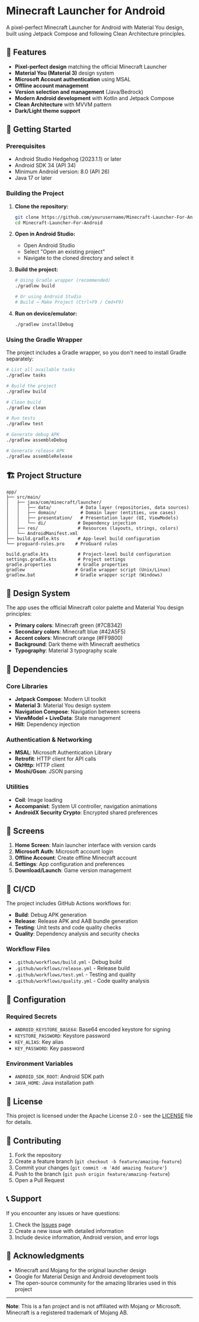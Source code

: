 # Minecraft Launcher for Android

A pixel-perfect Minecraft Launcher for Android with Material You design, built using Jetpack Compose and following Clean Architecture principles.

## 🎯 Features

- **Pixel-perfect design** matching the official Minecraft Launcher
- **Material You (Material 3)** design system
- **Microsoft Account authentication** using MSAL
- **Offline account management**
- **Version selection and management** (Java/Bedrock)
- **Modern Android development** with Kotlin and Jetpack Compose
- **Clean Architecture** with MVVM pattern
- **Dark/Light theme support**

## 🚀 Getting Started

### Prerequisites

- Android Studio Hedgehog (2023.1.1) or later
- Android SDK 34 (API 34)
- Minimum Android version: 8.0 (API 26)
- Java 17 or later

### Building the Project

1. **Clone the repository:**
   ```bash
   git clone https://github.com/yourusername/Minecraft-Launcher-For-Android.git
   cd Minecraft-Launcher-For-Android
   ```

2. **Open in Android Studio:**
   - Open Android Studio
   - Select "Open an existing project"
   - Navigate to the cloned directory and select it

3. **Build the project:**
   ```bash
   # Using Gradle wrapper (recommended)
   ./gradlew build
   
   # Or using Android Studio
   # Build → Make Project (Ctrl+F9 / Cmd+F9)
   ```

4. **Run on device/emulator:**
   ```bash
   ./gradlew installDebug
   ```

### Using the Gradle Wrapper

The project includes a Gradle wrapper, so you don't need to install Gradle separately:

```bash
# List all available tasks
./gradlew tasks

# Build the project
./gradlew build

# Clean build
./gradlew clean

# Run tests
./gradlew test

# Generate debug APK
./gradlew assembleDebug

# Generate release APK
./gradlew assembleRelease
```

## 🏗️ Project Structure

```
app/
├── src/main/
│   ├── java/com/minecraft/launcher/
│   │   ├── data/           # Data layer (repositories, data sources)
│   │   ├── domain/         # Domain layer (entities, use cases)
│   │   ├── presentation/   # Presentation layer (UI, ViewModels)
│   │   └── di/            # Dependency injection
│   ├── res/               # Resources (layouts, strings, colors)
│   └── AndroidManifest.xml
├── build.gradle.kts       # App-level build configuration
└── proguard-rules.pro    # ProGuard rules

build.gradle.kts           # Project-level build configuration
settings.gradle.kts        # Project settings
gradle.properties          # Gradle properties
gradlew                   # Gradle wrapper script (Unix/Linux)
gradlew.bat               # Gradle wrapper script (Windows)
```

## 🎨 Design System

The app uses the official Minecraft color palette and Material You design principles:

- **Primary colors**: Minecraft green (#7CB342)
- **Secondary colors**: Minecraft blue (#42A5F5)
- **Accent colors**: Minecraft orange (#FF9800)
- **Background**: Dark theme with Minecraft aesthetics
- **Typography**: Material 3 typography scale

## 🔧 Dependencies

### Core Libraries
- **Jetpack Compose**: Modern UI toolkit
- **Material 3**: Material You design system
- **Navigation Compose**: Navigation between screens
- **ViewModel + LiveData**: State management
- **Hilt**: Dependency injection

### Authentication & Networking
- **MSAL**: Microsoft Authentication Library
- **Retrofit**: HTTP client for API calls
- **OkHttp**: HTTP client
- **Moshi/Gson**: JSON parsing

### Utilities
- **Coil**: Image loading
- **Accompanist**: System UI controller, navigation animations
- **AndroidX Security Crypto**: Encrypted shared preferences

## 📱 Screens

1. **Home Screen**: Main launcher interface with version cards
2. **Microsoft Auth**: Microsoft account login
3. **Offline Account**: Create offline Minecraft account
4. **Settings**: App configuration and preferences
5. **Download/Launch**: Game version management

## 🚀 CI/CD

The project includes GitHub Actions workflows for:

- **Build**: Debug APK generation
- **Release**: Release APK and AAB bundle generation
- **Testing**: Unit tests and code quality checks
- **Quality**: Dependency analysis and security checks

### Workflow Files
- `.github/workflows/build.yml` - Debug build
- `.github/workflows/release.yml` - Release build
- `.github/workflows/test.yml` - Testing and quality
- `.github/workflows/quality.yml` - Code quality analysis

## 🔐 Configuration

### Required Secrets
- `ANDROID_KEYSTORE_BASE64`: Base64 encoded keystore for signing
- `KEYSTORE_PASSWORD`: Keystore password
- `KEY_ALIAS`: Key alias
- `KEY_PASSWORD`: Key password

### Environment Variables
- `ANDROID_SDK_ROOT`: Android SDK path
- `JAVA_HOME`: Java installation path

## 📄 License

This project is licensed under the Apache License 2.0 - see the [LICENSE](LICENSE) file for details.

## 🤝 Contributing

1. Fork the repository
2. Create a feature branch (`git checkout -b feature/amazing-feature`)
3. Commit your changes (`git commit -m 'Add amazing feature'`)
4. Push to the branch (`git push origin feature/amazing-feature`)
5. Open a Pull Request

## 📞 Support

If you encounter any issues or have questions:

1. Check the [Issues](https://github.com/yourusername/Minecraft-Launcher-For-Android/issues) page
2. Create a new issue with detailed information
3. Include device information, Android version, and error logs

## 🎉 Acknowledgments

- Minecraft and Mojang for the original launcher design
- Google for Material Design and Android development tools
- The open-source community for the amazing libraries used in this project

---

**Note**: This is a fan project and is not affiliated with Mojang or Microsoft. Minecraft is a registered trademark of Mojang AB.